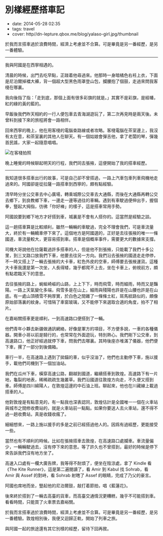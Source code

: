 # 別樣經歷搭車記

- date: 2014-05-28 02:35
- tags: travel
- cover: http//dn-lepture.qbox.me/blog/yalaso-girl.jpg/thumbnail

於我而言搭車過於浪費時間，經濟上考慮並不合算。可是畢竟是另一番經歷，是另一番體驗。

-------

我與阿國是在西寧相遇的。

清晨的時候，出門去吃早點，正踫着他尋過來。他那時一身暗橘色右衽上衣，下面是尼泊爾掉襠大褲，背一個超大型黑色雨罩登山包，攔腰抱了個鼓，走過來問我客棧在哪裏。

我向後指了指：「走到底，那個上面有很多彩旗的就是。」其實不是彩旗，是經幡，紅的綠的黃的藍的。

早飯後我們昨天相約的一行人便包車去青海湖遊玩了，第二次再見時是兩天後。未曾料到接下來的旅程將會一路相伴。

回來西寧的晚上，他在用客棧的電腦查路線或者攻略。客棧電腦在茶室邊上，我沒有太在意，和茶室裏的其他人在聊天。有一個姑娘會彈吉他，拿了老闆的琴，彈幾首民謠，大家一起隨意唱唱。

![在客棧拍照](//dn-lepture.qbox.me/blog/yalaso-girl.jpg/thumbnail "在客棧拍照，後面的男生真討厭")

晚上睡覺的時候聊起明天的行程，我們同去張掖，這便開始了我的搭車經歷。

---

我知道很多搭車出行的故事，可是自己卻不曾搭過，一路上汽車包車列車飛機地走過來的。阿國卻是從拉薩一路搭車到西寧的，頗有點經驗。

清早時分坐公交車去中心廣場，轉乘城際公交車去大通縣，而後在大通縣再轉公交去鄉下，到良教鄉下車，一邊走一邊等過往的車輛。遇到有車駛過便伸出手，握個拳，豎起大拇指，彷彿「你好棒」的樣子，這是搭車常用手勢。

阿國說要到鄉下地方才好搭到車，城裏是不會有人搭你的。這當然是經驗之談。

這一趟搭車算是比較順利，雖然一輛輛的車駛過，完全不理會我們，可是車流量大，終於有一輛轎車停下來了。這個地方是阿國選的，正好是去往張掖的唯一一條國道，車流量較大，更容易搭到車。搭車是個概率事件，需要更大的數據來支撐。

司機大哥說他在拉薩載過許多搭車的人，但是他不到張掖，只能載了我們十多公里，到三叉路口放我們下車，他要去往另一方向。我們沿去張掖的國道走走停停，不一時又搭上了一輛去張掖的大卡車，紅色外皮的空車，師傅要去張掖運貨。這種大卡車我還是第一次坐，人長得矮，幾乎都爬不上去，坐在卡車上，俯視前方，頗有點君臨天下的意思。

去往張掖的路上，蜿蜒崎嶇的山路，上上下下，時而飛雪，時而細雨，時而又是豔陽。一路上天氣變化多端，飛雪多是在山上，細雨與殘陽也許是在山腰也許是在山底。有一處山頂積雪不夠厚實，於白色之間雜了一條條土紅，斑馬紋路似的，頗像原始部落裏的紋身。可惜隔了車窗玻璃，又不能停下來選取合適的角度，拍不了相片。

在嘉峪關搭車更是順利，一到高速路口便搭到了一輛。

他們青年小夥去新疆做通訊網絡，好像是軍方的項目，不方便多說，一車的各種儀器。開車小哥以前是騎行的，也常常在外面遊玩，特別熱心。我們剛下公交車，到高速路口，他正好經過就停下車，問我們去哪裏。其時後座亦堆滿了儀器，他們便下車，摞了一部分到後備箱。

車行一半，在高速路上遇到了拋錨的車，似乎沒油了，他們也主動停下車，施以援手，載他們司機到下一個加油站。

我們在瓜州下車，橫穿高速公路，翻越到國道，繼續搭車到敦煌。高速路下有一片地，龜裂的地表，稀稀疏疏生幾叢草。我們沿國道往敦煌方向走，不久便又搭到車。師傅是四川綿陽人，在敦煌這邊的中石油上班。聊起來，他也在川藏線上載過搭車的人。

他對敦煌是有點意見的，有一點我也深表認同，敦煌估計是全國唯一一個在火車站與城市之間修收費站的，就是火車站前一點點。如果你要送人去火車站，還不得不過一趟收費站，真是收錢收瘋了。

細細想來，一路上施以援手的多是之前已經搭過他人的。因爲有過經歷，更能接受一些。

當然也有不順利的時候。比如在張掖搭車去敦煌，在高速路口處攔車。車流量偏少，一輛輛駛過去，沒有停下來的意思。等了許久也不曾搭到，最好的時候是停下來告訴我們沒有地方坐了。

高速入口處有一欄大廣告牌，我等得不耐煩了，便坐在陰涼處，拿了 Kindle 看《The Kite Runner》，這是第二遍閱讀了，看 Amir 到 Kabul 找 Sohrab，看 Amir 與 Assef 的對峙，看 Sohrab 射瞎了 Assef 的眼睛，完成了乃父的豪言。

阿國也席地而坐，豎起他的尼泊爾鼓，敲打着節拍，唱《藍蓮花》。

後來終於搭到了一輛去高臺的貨車，而高臺交通情況更糟糕，幾乎不可能搭到車。看看時間，只能買了火車票去嘉峪關。

於我而言搭車過於浪費時間，經濟上考慮並不合算。可是畢竟是另一番經歷，是另一番體驗。敦煌相別後，我便又迴歸正軌，開始了列車之旅。

與阿國一起的旅途還有其它別樣的經歷，留待下回再敘。